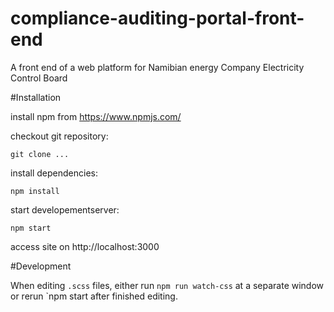# compliance-auditing-portal-front-end
A front end of a web platform for Namibian energy Company Electricity Control Board

#Installation

install npm from https://www.npmjs.com/

checkout git repository:

    git clone ...

install dependencies:

    npm install

start developementserver:

    npm start

access site on http://localhost:3000

#Development

When editing `.scss` files, either run `npm run watch-css` at a separate window or rerun `npm start after finished editing.